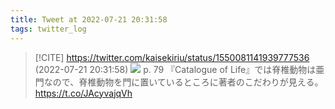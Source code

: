 ```yaml
---
title: Tweet at 2022-07-21 20:31:58
tags: twitter_log
---
```


> [!CITE] https://twitter.com/kaisekiriu/status/1550081141939777536 (2022-07-21 20:31:58)
> ![](https://twitter.com/kaisekiriu/status/1550081141939777536)
> p. 79
> 『Catalogue of Life』では脊椎動物は亜門なので、脊椎動物を門に置いているところに著者のこだわりが見える。
> https://t.co/JAcyvajqVh
